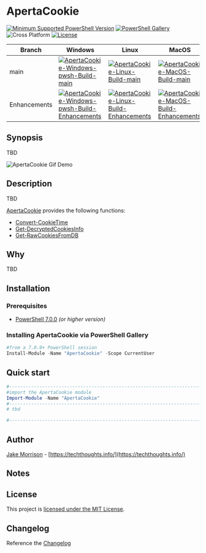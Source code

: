 # ApertaCookie

[![Minimum Supported PowerShell Version](https://img.shields.io/badge/PowerShell-7.0+-black.svg)](https://github.com/PowerShell/PowerShell) [![PowerShell Gallery][psgallery-img]][psgallery-site] ![Cross Platform](https://img.shields.io/badge/platform-windows%20%7C%20macos%20%7C%20linux-orange) [![License][license-badge]](LICENSE)

[psgallery-img]:   https://img.shields.io/powershellgallery/dt/ApertaCookie?label=Powershell%20Gallery&logo=powershell
[psgallery-site]:  https://www.powershellgallery.com/packages/ApertaCookie
[license-badge]:   https://img.shields.io/github/license/techthoughts2/ApertaCookie

Branch | Windows | Linux | MacOS
--- | --- | --- | --- |
main | [![ApertaCookie-Windows-pwsh-Build-main](https://github.com/techthoughts2/ApertaCookie/actions/workflows/wf_Windows_Core.yml/badge.svg?branch=main)](https://github.com/techthoughts2/ApertaCookie/actions/workflows/wf_Windows_Core.yml) | [![ApertaCookie-Linux-Build-main](https://github.com/techthoughts2/ApertaCookie/actions/workflows/wf_Linux.yml/badge.svg?branch=main)](https://github.com/techthoughts2/ApertaCookie/actions/workflows/wf_Linux.yml) | [![ApertaCookie-MacOS-Build-main](https://github.com/techthoughts2/ApertaCookie/actions/workflows/wf_MacOS.yml/badge.svg?branch=main)](https://github.com/techthoughts2/ApertaCookie/actions/workflows/wf_MacOS.yml)
Enhancements | [![ApertaCookie-Windows-pwsh-Build-Enhancements](https://github.com/techthoughts2/ApertaCookie/actions/workflows/wf_Windows_Core.yml/badge.svg?branch=Enhancements)](https://github.com/techthoughts2/ApertaCookie/actions/workflows/wf_Windows_Core.yml) | [![ApertaCookie-Linux-Build-Enhancements](https://github.com/techthoughts2/ApertaCookie/actions/workflows/wf_Linux.yml/badge.svg?branch=Enhancements)](https://github.com/techthoughts2/ApertaCookie/actions/workflows/wf_Linux.yml) | [![ApertaCookie-MacOS-Build-Enhancements](https://github.com/techthoughts2/ApertaCookie/actions/workflows/wf_MacOS.yml/badge.svg?branch=Enhancements)](https://github.com/techthoughts2/ApertaCookie/actions/workflows/wf_MacOS.yml)

## Synopsis

TBD

![ApertaCookie Gif Demo](media/ApertaCookie.gif "ApertaCookie in action")

## Description

TBD

[ApertaCookie](docs/ApertaCookie.md) provides the following functions:

* [Convert-CookieTime](docs/Convert-CookieTime.md)
* [Get-DecryptedCookiesInfo](docs/Get-DecryptedCookiesInfo.md)
* [Get-RawCookiesFromDB](docs/Get-RawCookiesFromDB.md)

## Why

TBD

## Installation

### Prerequisites

* [PowerShell 7.0.0](https://github.com/PowerShell/PowerShell) *(or higher version)*

### Installing ApertaCookie via PowerShell Gallery

```powershell
#from a 7.0.0+ PowerShell session
Install-Module -Name "ApertaCookie" -Scope CurrentUser
```

## Quick start

```powershell
#------------------------------------------------------------------------------------------------
#import the ApertaCookie module
Import-Module -Name "ApertaCookie"
#------------------------------------------------------------------------------------------------
# tbd

#------------------------------------------------------------------------------------------------
```

## Author

[Jake Morrison](https://twitter.com/JakeMorrison) - [https://techthoughts.info/](https://techthoughts.info/)

## Notes

## License

This project is [licensed under the MIT License](LICENSE).

## Changelog

Reference the [Changelog](.github/CHANGELOG.md)
